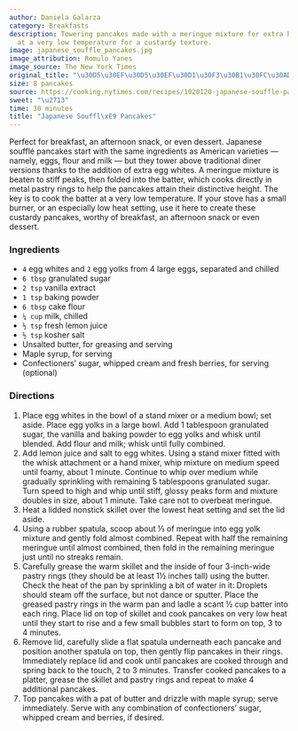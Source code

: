 ```yaml
---
author: Daniela Galarza
category: Breakfasts
description: Towering pancakes made with a meringue mixture for extra height, cooked
  at a very low temperature for a custardy texture.
image: japanese_souffle_pancakes.jpg
image_attribution: Romulo Yanes
image_source: The New York Times
original_title: "\u30D5\u30EF\u30D5\u30EF\u30D1\u30F3\u30B1\u30FC\u30AD"
size: 8 pancakes
source: https://cooking.nytimes.com/recipes/1020120-japanese-souffle-pancakes
sweet: "\u2713"
time: 30 minutes
title: "Japanese Souffl\xE9 Pancakes"
---
```


Perfect for breakfast, an afternoon snack, or even dessert. Japanese soufflé pancakes start with the same ingredients as American varieties — namely, eggs, flour and milk — but they tower above traditional diner versions thanks to the addition of extra egg whites. A meringue mixture is beaten to stiff peaks, then folded into the batter, which cooks directly in metal pastry rings to help the pancakes attain their distinctive height. The key is to cook the batter at a very low temperature. If your stove has a small burner, or an especially low heat setting, use it here to create these custardy pancakes, worthy of breakfast, an afternoon snack or even dessert.

### Ingredients

* `4` egg whites and `2` egg yolks from 4 large eggs, separated and chilled
* `6 tbsp` granulated sugar
* `2 tsp` vanilla extract
* `1 tsp` baking powder
* `6 tbsp` cake flour
* `¼ cup` milk, chilled
* `½ tsp` fresh lemon juice
* `½ tsp` kosher salt
* Unsalted butter, for greasing and serving
* Maple syrup, for serving
* Confectioners’ sugar, whipped cream and fresh berries, for serving (optional)

### Directions

1. Place egg whites in the bowl of a stand mixer or a medium bowl; set aside. Place egg yolks in a large bowl. Add 1 tablespoon granulated sugar, the vanilla and baking powder to egg yolks and whisk until blended. Add flour and milk; whisk until fully combined.
2. Add lemon juice and salt to egg whites. Using a stand mixer fitted with the whisk attachment or a hand mixer, whip mixture on medium speed until foamy, about 1 minute. Continue to whip over medium while gradually sprinkling with remaining 5 tablespoons granulated sugar. Turn speed to high and whip until stiff, glossy peaks form and mixture doubles in size, about 1 minute. Take care not to overbeat meringue.
3. Heat a lidded nonstick skillet over the lowest heat setting and set the lid aside.
4. Using a rubber spatula, scoop about ⅓ of meringue into egg yolk mixture and gently fold almost combined. Repeat with half the remaining meringue until almost combined, then fold in the remaining meringue just until no streaks remain.
5. Carefully grease the warm skillet and the inside of four 3-inch-wide pastry rings (they should be at least 1½ inches tall) using the butter. Check the heat of the pan by sprinkling a bit of water in it: Droplets should steam off the surface, but not dance or sputter. Place the greased pastry rings in the warm pan and ladle a scant ½ cup batter into each ring. Place lid on top of skillet and cook pancakes on very low heat until they start to rise and a few small bubbles start to form on top, 3 to 4 minutes.
6. Remove lid, carefully slide a flat spatula underneath each pancake and position another spatula on top, then gently flip pancakes in their rings. Immediately replace lid and cook until pancakes are cooked through and spring back to the touch, 2 to 3 minutes. Transfer cooked pancakes to a platter, grease the skillet and pastry rings and repeat to make 4 additional pancakes.
7. Top pancakes with a pat of butter and drizzle with maple syrup; serve immediately. Serve with any combination of confectioners’ sugar, whipped cream and berries, if desired.